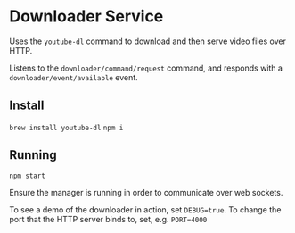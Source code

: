 # Downloader Service

Uses the `youtube-dl` command to download and then serve video files over HTTP.

Listens to the `downloader/command/request` command, and responds with a `downloader/event/available` event.

## Install

`brew install youtube-dl`
`npm i`

## Running
`npm start`

Ensure the manager is running in order to communicate over web sockets.

To see a demo of the downloader in action, set `DEBUG=true`.
To change the port that the HTTP server binds to, set, e.g. `PORT=4000`
